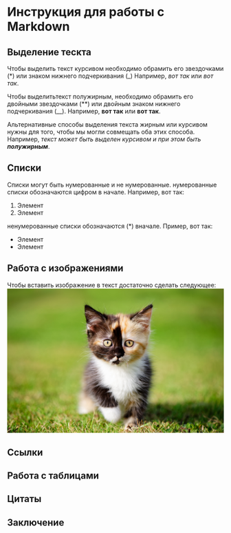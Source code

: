 # Инструкция для работы с Markdown

## Выделение тескта

Чтобы выделить текст курсивом необходимо обрамить его звездочками (*) или знаком нижнего подчеркивания (_) Например, *вот так* или _вот так_.


Чтобы выделитьтекст полужирным, необходимо обрамить его двойными звездочками (**) или двойным знаком нижнего подчеркивания (__). Например, **вот так** или __вот так__.

Альтернативные способы выделения текста жирным или курсивом нужны для того, чтобы мы могли совмещать оба этих способа. Например, _текст может быть выделен курсивом и при этом быть **полужирным**_.

## Списки

Списки могут быть нумерованные и не нумерованные. нумерованные списки обозначаются цифром в начале. Например, вот так:
1. Элемент
2. Элемент 

ненумерованные списки обозначаются (*) вначале. Пример, вот так:
* Элемент
* Элемент
  

## Работа с изображениями

Чтобы вставить изображение в текст достаточно сделать следующее: 
![Привет, это тефтелька](teftelka.jpeg.jpeg)

## Ссылки

## Работа с таблицами

## Цитаты

## Заключение
